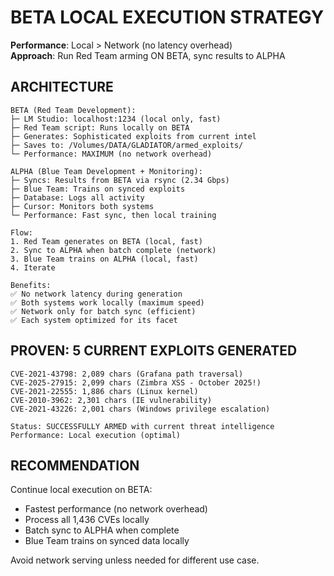 # BETA LOCAL EXECUTION STRATEGY
**Performance**: Local > Network (no latency overhead)  
**Approach**: Run Red Team arming ON BETA, sync results to ALPHA

## ARCHITECTURE

```
BETA (Red Team Development):
├─ LM Studio: localhost:1234 (local only, fast)
├─ Red Team script: Runs locally on BETA
├─ Generates: Sophisticated exploits from current intel
├─ Saves to: /Volumes/DATA/GLADIATOR/armed_exploits/
└─ Performance: MAXIMUM (no network overhead)

ALPHA (Blue Team Development + Monitoring):
├─ Syncs: Results from BETA via rsync (2.34 Gbps)
├─ Blue Team: Trains on synced exploits
├─ Database: Logs all activity
├─ Cursor: Monitors both systems
└─ Performance: Fast sync, then local training

Flow:
1. Red Team generates on BETA (local, fast)
2. Sync to ALPHA when batch complete (network)
3. Blue Team trains on ALPHA (local, fast)
4. Iterate

Benefits:
✅ No network latency during generation
✅ Both systems work locally (maximum speed)
✅ Network only for batch sync (efficient)
✅ Each system optimized for its facet
```

## PROVEN: 5 CURRENT EXPLOITS GENERATED

```
CVE-2021-43798: 2,089 chars (Grafana path traversal)
CVE-2025-27915: 2,099 chars (Zimbra XSS - October 2025!)
CVE-2021-22555: 1,886 chars (Linux kernel)
CVE-2010-3962: 2,301 chars (IE vulnerability)
CVE-2021-43226: 2,001 chars (Windows privilege escalation)

Status: SUCCESSFULLY ARMED with current threat intelligence
Performance: Local execution (optimal)
```

## RECOMMENDATION

Continue local execution on BETA:
- Fastest performance (no network overhead)
- Process all 1,436 CVEs locally
- Batch sync to ALPHA when complete
- Blue Team trains on synced data locally

Avoid network serving unless needed for different use case.
